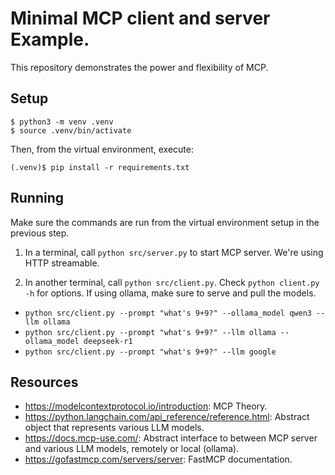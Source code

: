# Minimal MCP client and server Example.

This repository demonstrates the power and flexibility of MCP.

## Setup

```
$ python3 -m venv .venv
$ source .venv/bin/activate
```

Then, from the virtual environment, execute:

```
(.venv)$ pip install -r requirements.txt
```

## Running

Make sure the commands are run from the virtual environment setup in the previous step.

1. In a terminal, call `python src/server.py` to start MCP server. We're using HTTP streamable.

2. In another terminal, call `python src/client.py`. Check `python client.py -h` for options. If using ollama, make sure to serve and pull the models.

- `python src/client.py --prompt "what's 9+9?" --ollama_model qwen3 --llm ollama`
- `python src/client.py --prompt "what's 9+9?" --llm ollama --ollama_model deepseek-r1`
- `python src/client.py --prompt "what's 9+9?" --llm google` 

## Resources

- https://modelcontextprotocol.io/introduction: MCP Theory.
- https://python.langchain.com/api_reference/reference.html: Abstract object that represents various LLM models.
- https://docs.mcp-use.com/: Abstract interface to between MCP server and various LLM models, remotely or local (ollama).
- https://gofastmcp.com/servers/server: FastMCP documentation.